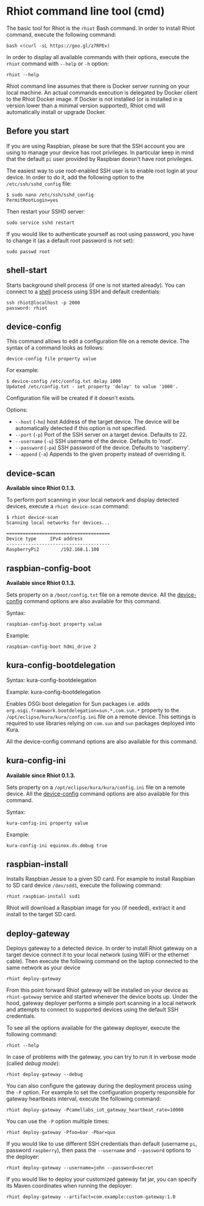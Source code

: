 # Rhiot command line tool (cmd)

The basic tool for Rhiot is the `rhiot` Bash command. In order to install Rhiot command, execute the following command:

    bash <(curl -sL https://goo.gl/z7RPEv)

In order to display all available commands with their options, execute the `rhiot` command with `--help` or `-h` option:

    rhiot --help

Rhiot command line assumes that there is Docker server running on your local machine. An actual commands execution is delegated by Docker client to the Rhiot Docker image. If Docker is not installed (or is installed in a version lower than a minimal version supported), Rhiot cmd will automatically install or upgrade Docker.

## Before you start

If you are using Raspbian, please be sure that the SSH account you are using to manage your device has root privileges.
In particular keep in mind that the default `pi` user provided by Raspbian doesn't have root privileges.

The easiest way to use root-enabled SSH user is to enable root login at your device. In order to do it, add the following
option to the `/etc/ssh/sshd_config` file:

    $ sudo nano /etc/ssh/sshd_config 
    PermitRootLogin=yes
    
Then restart your SSHD server:

    sudo service sshd restart
    
If you would like to authenticate yourself as root using password, you have to change it (as a default root password is
not set):

    sudo passwd root

## shell-start

Starts background shell process (if one is not started already). You can connect to a [shell](shell.md) process using SSH and
default credentials:

    ssh rhiot@localhost -p 2000
    password: rhiot

## device-config

This command allows to edit a configuration file on a remote device. The syntax of a command looks as follows:

    device-config file property value

For example:

    $ device-config /etc/config.txt delay 1000
    Updated /etc/config.txt - set property 'delay' to value '1000'.

Configuration file will be created if it doesn't exists.

Options:

* `--host` (`-ho`) host    Address of the target device. The device will be automatically detected if this option is not specified.
* `--port` (`-p`)          Port of the SSH server on a target device. Defaults to 22.
* `--username` (`-u`)      SSH username of the device. Defaults to 'root'.
* `--password` (`-pa`)     SSH password of the device. Defaults to 'raspberry'.
*  `--append` (`-a`)       Appends to the given property instead of overriding it.

## device-scan

**Available since Rhiot 0.1.3.**  

To perform port scanning in your local network and display detected devices, execute a `rhiot device-scan` command:

    $ rhiot device-scan
    Scanning local networks for devices...

    ======================================
    Device type		IPv4 address
    --------------------------------------
    RaspberryPi2		/192.168.1.100

## raspbian-config-boot

**Available since Rhiot 0.1.3.**  

Sets property on a `/boot/config.txt` file on a remote device. All the [device-config](#deviceconfig) command options 
are also available for this command.

Syntax:

    raspbian-config-boot property value

Example:
    
    raspbian-config-boot hdmi_drive 2

## kura-config-bootdelegation

Syntax: kura-config-bootdelegation

Example: kura-config-bootdelegation

Enables OSGi boot delegation for Sun packages i.e. adds `org.osgi.framework.bootdelegation=sun.*,com.sun.*` property to
the `/opt/eclipse/kura/kura/config.ini` file on a remote device. This settings is required to use libraries relying
on `com.sun` and `sun` packages deployed into Kura.

All the device-config command options are also available for this command.

## kura-config-ini

**Available since Rhiot 0.1.3.**  

Sets property on a `/opt/eclipse/kura/kura/config.ini` file on a remote device. All the [device-config](#deviceconfig) command options 
are also available for this command.

Syntax:

    kura-config-ini property value

Example:
    
    kura-config-ini equinox.ds.debug true


## raspbian-install

Installs Raspbian Jessie to a given SD card. For example to install Raspbian to SD card device `/dev/sdd1`, execute the
following command:

    rhiot raspbian-install ssd1
    
Rhiot will download a Raspbian image for you (if needed), extract it and install to the target SD card.

## deploy-gateway

Deploys gateway to a detected device. In order to install Rhiot gateway on a target device connect it to your local
network (using WiFi or the ethernet cable). Then execute the following command on the laptop connected to the same network as your device

    rhiot deploy-gateway

From this point forward Rhiot gateway will be installed on your device as `rhiot-gateway` service and started
whenever the device boots up. Under the hood, gateway deployer performs a simple port scanning in a local network
and attempts to connect to supported devices using the default SSH credentials.

To see all the options available for the gateway deployer, execute the following command:

    rhiot --help

In case of problems with the gateway, you can try to run it in verbose mode (called *debug mode*):

    rhiot deploy-gateway --debug

You can also configure the gateway during the deployment process using the `-P` option. For example to set the configuration property
responsible for gateway heartbeats interval, execute the following command:

    rhiot deploy-gateway -Pcamellabs_iot_gateway_heartbeat_rate=10000

You can use the `-P` option multiple times:

    rhiot deploy-gateway -Pfoo=bar -Pbar=qux

If you would like to use different SSH credentials than default (username `pi`, password `raspberry`), then pass the
`--username` and `--password` options to the deployer:

    rhiot deploy-gateway --username=john --password=secret

If you would like to deploy your customized gateway fat jar, you can specify its Maven coordinates when running the deployer:

    rhiot deploy-gateway --artifact=com.example:custom-gateway:1.0
